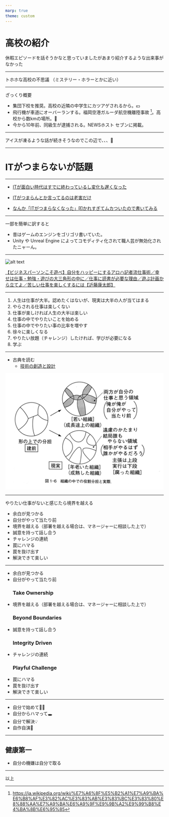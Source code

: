 ```yaml
---
marp: true
theme: custom
---
```


# 高校の紹介

休暇エピソードを話そうかなと思っていましたがあまり紹介するような出来事がなかった

---

トホホな高校の不思議
（ミステリー・ホラーとかに近い）

---

ざっくり概要

- 集団下校を推奨。高校の近隣の中学生にカツアゲされるから。💴
- 飛行機が車道にオーバーランする。福岡空港ガルーダ航空機離陸事故 [^1]。高校から数kmの場所。🛬
- 今から10年前、同級生が逮捕される。NEWSホスト セブンに掲載。

[^1]: https://ja.wikipedia.org/wiki/%E7%A6%8F%E5%B2%A1%E7%A9%BA%E6%B8%AF%E3%82%AC%E3%83%AB%E3%83%BC%E3%83%80%E8%88%AA%E7%A9%BA%E6%A9%9F%E9%9B%A2%E9%99%B8%E4%BA%8B%E6%95%85

---

アイスが凍るような話が続きそうなのでこの辺で、、、🍨

---

# ITがつまらないが話題

---

- [ITが面白い時代はすでに終わっているし変化も遅くなった](https://nowokay.hatenablog.com/entry/2024/08/21/002459)

- [ITがつまらんとか言ってるのは老害だけ](https://blog.satotaichi.info/Only_old_fossils_say_IT_is_boring/)

- [なんか「ITがつまらなくなった」叩かれすぎてムカついたので書いてみる](https://anond.hatelabo.jp/20240818145106)

---

一部を簡単に訳すると

- 昔はゲームのエンジンをゴリゴリ書いていた。
- Unity や Unreal Engine によってコモディティ化されて職人芸が無効化されたニャーん。

---

![alt text](/images/image-a.png)

[【ビジネスパーソンこそ遊べ】自分をハッピーにするアロハ記者流仕事術／幸せは仕事・勉強・遊びの大三角形の中に／仕事に読書が必要な理由／遊ぶ計画から立てよ／苦しい仕事を楽しくするには【近藤康太郎】](https://youtu.be/R6R3On17as4?feature=shared)

---

1. 人生は仕事が大半。認めたくはないが、現実は大半の人が当てはまる
1. やらされる仕事は楽しくない
1. 仕事が楽しければ人生の大半は楽しい
1. 仕事の中でやりたいことを始める
1. 仕事の中でやりたい事の比率を増やす
1. 徐々に楽しくなる
1. やりたい放題（チャレンジ）したければ、学びが必要になる
1. 学ぶ

---

- 古典を読む
    - [技術の創造と設計](https://amzn.asia/d/fzFVqNi)

![alt text](/images/image-b.png)

---

やりたい仕事がないと感じたら境界を越える

- 余白が見つかる
- 自分がやって当たり前
- 境界を越える（部署を越える場合は、マネージャーに相談した上で）
- 誠意を持って話し合う
- チャレンジの連続
- 罠にハマる
- 罠を抜け出す
- 解決できて楽しい

---

- 余白が見つかる
- 自分がやって当たり前
    ### Take Ownership
- 境界を越える（部署を越える場合は、マネージャーに相談した上で）
    ### Beyond Boundaries
- 誠意を持って話し合う
    ### Integrity Driven
- チャレンジの連続
    ### Playful Challenge
- 罠にハマる
- 罠を抜け出す
- 解決できて楽しい

---

- 自分で始めて🏃‍♀️
- 自分からハマって🕳️
- 自分で解決💡
- 自作自演🤭

---

## 健康第一

- 自分の機嫌は自分で取る

---

以上
